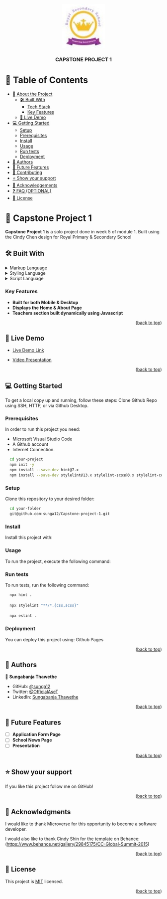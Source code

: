 <a name="readme-top"></a>

<div align="center">

  <img src="./images/School-logo-small.jpg" alt="logo" width="140"  height="auto" />
  <br/>

  <h3><b>CAPSTONE PROJECT 1</b></h3>

</div>

# 📗 Table of Contents

- [📖 About the Project](#about-project)
  - [🛠 Built With](#built-with)
    - [Tech Stack](#tech-stack)
    - [Key Features](#key-features)
  - [🚀 Live Demo](#live-demo)
- [💻 Getting Started](#getting-started)
  - [Setup](#setup)
  - [Prerequisites](#prerequisites)
  - [Install](#install)
  - [Usage](#usage)
  - [Run tests](#run-tests)
  - [Deployment](#triangular_flag_on_post-deployment)
- [👥 Authors](#authors)
- [🔭 Future Features](#future-features)
- [🤝 Contributing](#contributing)
- [⭐️ Show your support](#support)
- [🙏 Acknowledgements](#acknowledgements)
- [❓ FAQ (OPTIONAL)](#faq)
- [📝 License](#license)


# 📖 Capstone Project 1 <a name="about-project"></a>


**Capstone Project 1** is a solo project done in week 5 of module 1. Built using the Cindy Chen design for Royal Primary & Secondary School

## 🛠 Built With <a name="built-with"></a>

<details>
  <summary>Markup Language</summary>
  <ul>
    <li><a href="https://html.com/">HTML</a></li>
  </ul>
</details>

<details>
  <summary>Styling Language</summary>
  <ul>
    <li><a href="https://web.dev/learn/css/">CSS</a></li>
  </ul>
</details>

<details>
  <summary>Script Language</summary>
  <ul>
    <li><a href="https://www.javascript.com">Javascript</a></li>
  </ul>
</details>

### Key Features <a name="key-features"></a>

- **Built for both Mobile & Desktop**
- **Displays the Home & About Page**
- **Teachers section built dynamically using Javascript**

<p align="right">(<a href="#readme-top">back to top</a>)</p>

## 🚀 Live Demo <a name="live-demo"></a>


- [Live Demo Link](https://sunga12.github.io/Capstone-project-1/)

- [Video Presentation](https://drive.google.com/file/d/10UmuBKbd77u0NkQ8UM0JKUWzYm9JQo3x/view?usp=sharing)

<p align="right">(<a href="#readme-top">back to top</a>)</p>


## 💻 Getting Started <a name="getting-started"></a>

To get a local copy up and running, follow these steps: Clone Github Repo using SSH, HTTP, or via Github Desktop.

### Prerequisites

In order to run this project you need: 

- Microsoft Visual Studio Code
- A Github account
- Internet Connection.

```sh
  cd your-project
  npm init -y  
  npm install --save-dev hint@7.x
  npm install --save-dev stylelint@13.x stylelint-scss@3.x stylelint-config-standard@21.x stylelint-csstree-validator@1.x
```

### Setup

Clone this repository to your desired folder:

```sh
  cd your-folder
  git@github.com:sunga12/Capstone-project-1.git
```

### Install

Install this project with:


### Usage

To run the project, execute the following command:


### Run tests

To run tests, run the following command:

```sh
  npx hint .

  npx stylelint "**/*.{css,scss}"

  npx eslint .
```

### Deployment

You can deploy this project using: Github Pages


<p align="right">(<a href="#readme-top">back to top</a>)</p>


## 👥 Authors <a name="authors"></a>

👤 **Sungabanja Thawethe**

- GitHub: [@sunga12](https://github.com/sunga12)
- Twitter: [@OfficialAseT](https://twitter.com/OfficialAseT)
- LinkedIn: [Sungabanja Thawethe](https://www.linkedin.com/in/sungabanja-thawethe-b3419b142/)

<p align="right">(<a href="#readme-top">back to top</a>)</p>


## 🔭 Future Features <a name="future-features"></a>

- [ ] **Application Form Page**
- [ ] **School News Page**
- [ ] **Presentation**

<p align="right">(<a href="#readme-top">back to top</a>)</p>

## ⭐️ Show your support <a name="support"></a>

If you like this project follow me on GitHub!

<p align="right">(<a href="#readme-top">back to top</a>)</p>

## 🙏 Acknowledgments <a name="acknowledgements"></a>

I would like to thank Microverse for this opportunity to become a software developer.

I would also like to thank Cindy Shin for the template on Behance: (https://www.behance.net/gallery/29845175/CC-Global-Summit-2015)

<p align="right">(<a href="#readme-top">back to top</a>)</p>

## 📝 License <a name="license"></a>

This project is [MIT](./LICENSE) licensed.

<p align="right">(<a href="#readme-top">back to top</a>)</p>